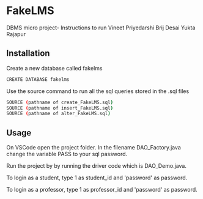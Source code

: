 # FakeLMS

DBMS micro project- Instructions to run
Vineet Priyedarshi  Brij Desai  Yukta Rajapur

## Installation
Create a new database called fakelms

```bash
CREATE DATABASE fakelms
```
Use the source command to run all the sql queries stored in the .sql files

```bash
SOURCE (pathname of create_FakeLMS.sql)
SOURCE (pathname of insert_FakeLMS.sql)
SOURCE (pathname of alter_FakeLMS.sql)
```
## Usage

On VSCode open the project folder. In the filename DAO_Factory.java change the variable PASS to your sql password. 

Run the project by by running the driver code which is DAO_Demo.java.

To login as a student, type 1 as student_id and 'password' as password.

To login as a professor, type 1 as professor_id and 'password' as password.
